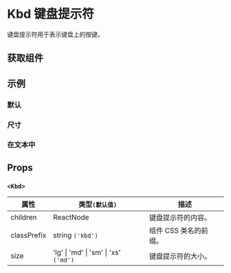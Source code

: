 # Kbd 键盘提示符

键盘提示符用于表示键盘上的按键。

## 获取组件

<!--{include:<import-guide>}-->

## 示例

### 默认

<!--{include:`basic.md`}-->

### 尺寸

<!--{include:`size.md`}-->

### 在文本中

<!--{include:`inside-text.md`}-->

## Props

### `<Kbd>`

| 属性        | 类型`(默认值)`                        | 描述                  |
| ----------- | ------------------------------------- | --------------------- |
| children    | ReactNode                             | 键盘提示符的内容。    |
| classPrefix | string `('kbd')`                      | 组件 CSS 类名的前缀。 |
| size        | 'lg' \| 'md' \| 'sm' \| 'xs' `('md')` | 键盘提示符的大小。    |
